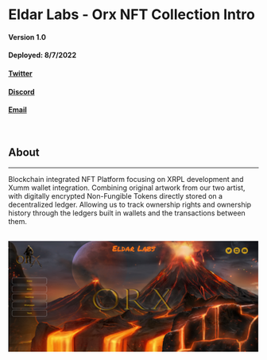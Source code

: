 # Eldar Labs - Orx NFT Collection Intro


#### Version 1.0 
#### Deployed: 8/7/2022 
#### **[Twitter](https://twitter.com/Orx_Army)**
#### **[Discord](https://discord.com/invite/ZFAmG2YG7T)**
#### **[Email](mailto:info@eldar-labs.com)**

<br>


## About
---

Blockchain integrated NFT Platform focusing on XRPL development and Xumm wallet integration. Combining original artwork from our two artist, with digitally encrypted Non-Fungible Tokens directly stored on a decentralized ledger. Allowing us to track ownership rights and ownership history through the ledgers built in wallets and the transactions between them.
<br>
<br>

![homePage](/src/images/homePage.png)